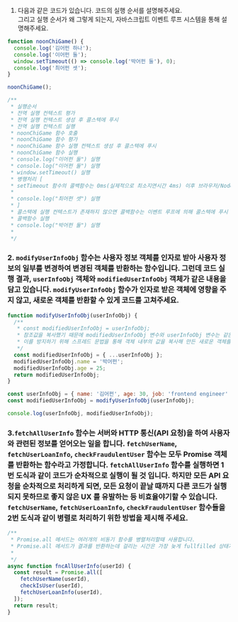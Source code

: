 1. 다음과 같은 코드가 있습니다. 코드의 실행 순서를 설명해주세요.  
   그리고 실행 순서가 왜 그렇게 되는지, 자바스크립트 이벤트 루프 시스템을 통해 설명해주세요.

```javascript
function noonChiGame() {
  console.log('김어펀 하나');
  console.log('이어펀 둘');
  window.setTimeout(() => console.log('박어펀 둘'), 0);
  console.log('최어펀 셋');
}

noonChiGame();

/**
 * 실행순서
 * 전역 실행 컨텍스트 평가
 * 전역 실행 컨텍스트 생성 후 콜스텍에 푸시
 * 전역 실행 컨텍스트 실행
 * noonChiGame 함수 호출
 * noonChiGame 함수 평가
 * noonChiGame 함수 실행 컨텍스트 생성 후 콜스텍에 푸시
 * noonChiGame 함수 실행
 * console.log("이어펀 둘") 실행
 * console.log("이어펀 둘") 실행
 * window.setTimeout() 실행
 * 병행처리 [
 * setTimeout 함수의 콜백함수는 0ms(실제적으로 최소지연시간 4ms) 이후 브라우저/Node.js에 의해 테스크큐로 이동하여 대기
 *
 * console.log("최어펀 셋") 실행
 * ]
 * 콜스택에 실행 컨텍스트가 존재하지 않으면 콜백함수는 이벤트 루프에 의해 콜스텍에 푸시
 * 콜백함수 실행
 * console.log("박어펀 둘") 실행
 *
 */
```

### 2. `modifyUserInfoObj` 함수는 사용자 정보 객체를 인자로 받아 사용자 정보의 일부를 변경하여 변경된 객체를 반환하는 함수입니다. 그런데 코드 실행 결과, `userInfoObj` 객체와 `modifiedUserInfoObj` 객체가 같은 내용을 담고 있습니다. `modifyUserInfoObj` 함수가 인자로 받은 객체에 영향을 주지 않고, 새로운 객체를 반환할 수 있게 코드를 고쳐주세요.

```javascript
function modifyUserInfoObj(userInfoObj) {
  /**
   * const modifiedUserInfoObj = userInfoObj;
   * 참조값을 복사했기 때문에 modifiedUserInfoObj 변수와 userInfoObj 변수는 같은 같은 객체를 참조하고 있다.
   * 이를 방지하기 위해 스프레드 문법을 통해 객체 내부의 값을 복사해 만든 새로운 객체를 참조한다.
   */
  const modifiedUserInfoObj = { ...userInfoObj };
  modifiedUserInfoObj.name = '박어펀';
  modifiedUserInfoObj.age = 25;
  return modifiedUserInfoObj;
}

const userInfoObj = { name: '김어펀', age: 30, job: 'frontend engineer' };
const modifiedUserInfoObj = modifyUserInfoObj(userInfoObj);

console.log(userInfoObj, modifiedUserInfoObj);
```

### 3.`fetchAllUserInfo` 함수는 서버와 HTTP 통신(API 요청)을 하여 사용자와 관련된 정보를 얻어오는 일을 합니다. `fetchUserName`, `fetchUserLoanInfo`, `checkFraudulentUser` 함수는 모두 Promise 객체를 반환하는 함수라고 가정합니다. `fetchAllUserInfo` 함수를 실행하면 1번 도식과 같이 코드가 순차적으로 실행이 될 것 입니다. 하지만 모든 API 요청을 순차적으로 처리하게 되면, 모든 요청이 끝날 때까지 다른 코드가 실행되지 못하므로 좋지 않은 UX 를 유발하는 등 비효율야기할 수 있습니다. `fetchUserName`, `fetchUserLoanInfo`, `checkFraudulentUser` 함수들을 2번 도식과 같이 병렬로 처리하기 위한 방법을 제시해 주세요.

```javascript
/**
 * Promise.all 메서드는 여러개의 비동기 함수를 병렬처리할때 사용합니다.
 * Promise.all 메서드가 결과를 반환하는데 걸리는 시간은 가장 늦게 fullfilled 상태가 되는 Promise 객체의 시간과 가깝습니다.
 *
 */
async function fncAllUserInfo(userId) {
  const result = Promise.all([
    fetchUserName(userId),
    checkIsUser(userId),
    fetchUserLoanInfo(userId),
  ]);
  return result;
}
```

